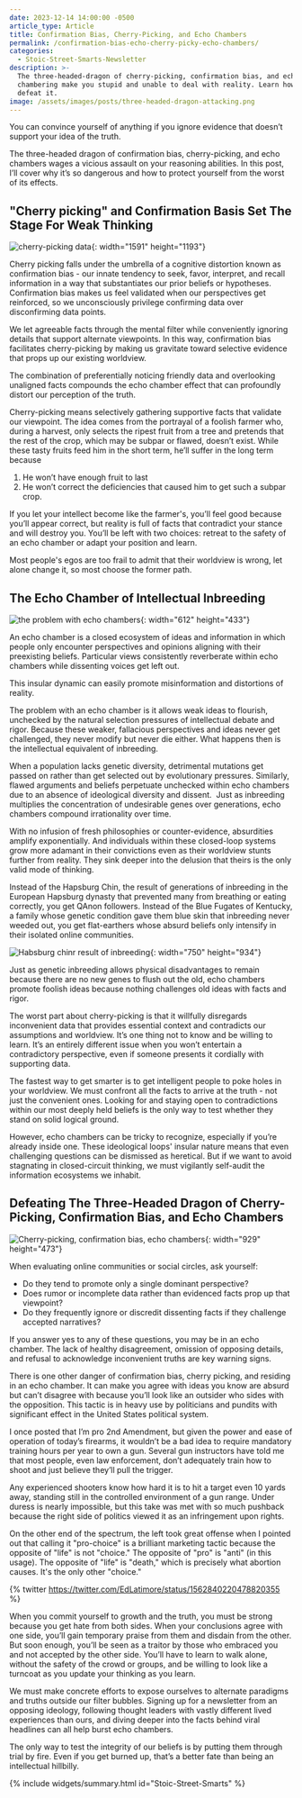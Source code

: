 ```yaml
---
date: 2023-12-14 14:00:00 -0500
article_type: Article
title: Confirmation Bias, Cherry-Picking, and Echo Chambers
permalink: /confirmation-bias-echo-cherry-picky-echo-chambers/
categories:
  - Stoic-Street-Smarts-Newsletter
description: >-
  The three-headed-dragon of cherry-picking, confirmation bias, and echo
  chambering make you stupid and unable to deal with reality. Learn how to
  defeat it. 
image: /assets/images/posts/three-headed-dragon-attacking.png
---
```

You can convince yourself of anything if you ignore evidence that doesn’t support your idea of the truth.

The three-headed dragon of confirmation bias, cherry-picking, and echo chambers wages a vicious assault on your reasoning abilities. In this post, I’ll cover why it’s so dangerous and how to protect yourself from the worst of its effects.

## "Cherry picking" and Confirmation Basis Set The Stage For Weak Thinking

![cherry-picking data](/assets/images/drafts/cherry-picking.jpeg){: width="1591" height="1193"}

Cherry picking falls under the umbrella of a cognitive distortion known as confirmation bias - our innate tendency to seek, favor, interpret, and recall information in a way that substantiates our prior beliefs or hypotheses. Confirmation bias makes us feel validated when our perspectives get reinforced, so we unconsciously privilege confirming data over disconfirming data points.

We let agreeable facts through the mental filter while conveniently ignoring details that support alternate viewpoints. In this way, confirmation bias facilitates cherry-picking by making us gravitate toward selective evidence that props up our existing worldview.

The combination of preferentially noticing friendly data and overlooking unaligned facts compounds the echo chamber effect that can profoundly distort our perception of the truth.

Cherry-picking means selectively gathering supportive facts that validate our viewpoint. The idea comes from the portrayal of a foolish farmer who, during a harvest, only selects the ripest fruit from a tree and pretends that the rest of the crop, which may be subpar or flawed, doesn’t exist. While these tasty fruits feed him in the short term, he’ll suffer in the long term because

1. He won’t have enough fruit to last
2. He won’t correct the deficiencies that caused him to get such a subpar crop.

If you let your intellect become like the farmer's, you’ll feel good because you’ll appear correct, but reality is full of facts that contradict your stance and will destroy you. You’ll be left with two choices: retreat to the safety of an echo chamber or adapt your position and learn.

Most people's egos are too frail to admit that their worldview is wrong, let alone change it, so most choose the former path.

## The Echo Chamber of Intellectual Inbreeding

![the problem with echo chambers](/assets/images/drafts/echo-chamber.jpeg){: width="612" height="433"}

An echo chamber is a closed ecosystem of ideas and information in which people only encounter perspectives and opinions aligning with their preexisting beliefs. Particular views consistently reverberate within echo chambers while dissenting voices get left out.

This insular dynamic can easily promote misinformation and distortions of reality.

The problem with an echo chamber is it allows weak ideas to flourish, unchecked by the natural selection pressures of intellectual debate and rigor. Because these weaker, fallacious perspectives and ideas never get challenged, they never modify but never die either. What happens then is the intellectual equivalent of inbreeding.

When a population lacks genetic diversity, detrimental mutations get passed on rather than get selected out by evolutionary pressures. Similarly, flawed arguments and beliefs perpetuate unchecked within echo chambers due to an absence of ideological diversity and dissent.&nbsp; Just as inbreeding multiplies the concentration of undesirable genes over generations, echo chambers compound irrationality over time.

With no infusion of fresh philosophies or counter-evidence, absurdities amplify exponentially. And individuals within these closed-loop systems grow more adamant in their convictions even as their worldview stunts further from reality. They sink deeper into the delusion that theirs is the only valid mode of thinking.

Instead of the Hapsburg Chin, the result of generations of inbreeding in the European Hapsburg dynasty that prevented many from breathing or eating correctly, you get QAnon followers. Instead of the Blue Fugates of Kentucky, a family whose genetic condition gave them blue skin that inbreeding never weeded out, you get flat-earthers whose absurd beliefs only intensify in their isolated online communities.

![Habsburg chinr result of inbreeding](/assets/images/drafts/hapsburg-chin-meme.webp "Your intelligence starts looking like this"){: width="750" height="934"}

Just as genetic inbreeding allows physical disadvantages to remain because there are no new genes to flush out the old, echo chambers promote foolish ideas because nothing challenges old ideas with facts and rigor.

The worst part about cherry-picking is that it willfully disregards inconvenient data that provides essential context and contradicts our assumptions and worldview. It’s one thing not to know and be willing to learn. It’s an entirely different issue when you won’t entertain a contradictory perspective, even if someone presents it cordially with supporting data.

The fastest way to get smarter is to get intelligent people to poke holes in your worldview. We must confront all the facts to arrive at the truth - not just the convenient ones. Looking for and staying open to contradictions within our most deeply held beliefs is the only way to test whether they stand on solid logical ground.

However, echo chambers can be tricky to recognize, especially if you’re already inside one. These ideological loops' insular nature means that even challenging questions can be dismissed as heretical. But if we want to avoid stagnating in closed-circuit thinking, we must vigilantly self-audit the information ecosystems we inhabit.

## Defeating The Three-Headed Dragon of Cherry-Picking, Confirmation Bias, and Echo Chambers

![Cherry-picking, confirmation bias, echo chambers](/assets/images/drafts/three-headed-dragon-attacking.png "Forces of ignorance, unite!"){: width="929" height="473"}

When evaluating online communities or social circles, ask yourself:

* Do they tend to promote only a single dominant perspective?
* Does rumor or incomplete data rather than evidenced facts prop up that viewpoint?
* Do they frequently ignore or discredit dissenting facts if they challenge accepted narratives?&nbsp;

If you answer yes to any of these questions, you may be in an echo chamber. The lack of healthy disagreement, omission of opposing details, and refusal to acknowledge inconvenient truths are key warning signs.

There is one other danger of confirmation bias, cherry picking, and residing in an echo chamber. It can make you agree with ideas you know are absurd but can’t disagree with because you’ll look like an outsider who sides with the opposition. This tactic is in heavy use by politicians and pundits with significant effect in the United States political system.&nbsp;

I once posted that I’m pro 2nd Amendment, but given the power and ease of operation of today’s firearms, it wouldn’t be a bad idea to require mandatory training hours per year to own a gun. Several gun instructors have told me that most people, even law enforcement, don’t adequately train how to shoot and just believe they’ll pull the trigger.&nbsp;

Any experienced shooters know how hard it is to hit a target even 10 yards away, standing still in the controlled environment of a gun range. Under duress is nearly impossible, but this take was met with so much pushback because the right side of politics viewed it as an infringement upon rights.

On the other end of the spectrum, the left took great offense when I pointed out that calling it "pro-choice" is a brilliant marketing tactic because the opposite of "life" is not "choice." The opposite of "pro" is "anti" (in this usage). The opposite of "life" is "death," which is precisely what abortion causes. It's the only other "choice."

{% twitter https://twitter.com/EdLatimore/status/1562840220478820355 %}

When you commit yourself to growth and the truth, you must be strong because you get hate from both sides. When your conclusions agree with one side, you’ll gain temporary praise from them and disdain from the other. But soon enough, you’ll be seen as a traitor by those who embraced you and not accepted by the other side. You’ll have to learn to walk alone, without the safety of the crowd or groups, and be willing to look like a turncoat as you update your thinking as you learn.

We must make concrete efforts to expose ourselves to alternate paradigms and truths outside our filter bubbles. Signing up for a newsletter from an opposing ideology, following thought leaders with vastly different lived experiences than ours, and diving deeper into the facts behind viral headlines can all help burst echo chambers.&nbsp;

The only way to test the integrity of our beliefs is by putting them through trial by fire. Even if you get burned up, that’s a better fate than being an intellectual hillbilly.

{% include widgets/summary.html id="Stoic-Street-Smarts" %}